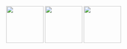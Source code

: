 <img src="https://user-images.githubusercontent.com/30866972/53283027-1ba50d80-3794-11e9-9069-937bf0271fd3.png" width="100px">
<img src="https://user-images.githubusercontent.com/30866972/53283028-1ba50d80-3794-11e9-80a4-57f134c8d094.png" width="100px">
<img src="https://user-images.githubusercontent.com/30866972/53283029-1ba50d80-3794-11e9-9adf-81b296bfe7f1.png" width="100px">
